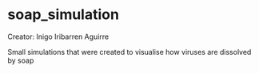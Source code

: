 # soap_simulation

Creator: Inigo Iribarren Aguirre

Small simulations that were created to visualise how viruses are dissolved by soap
